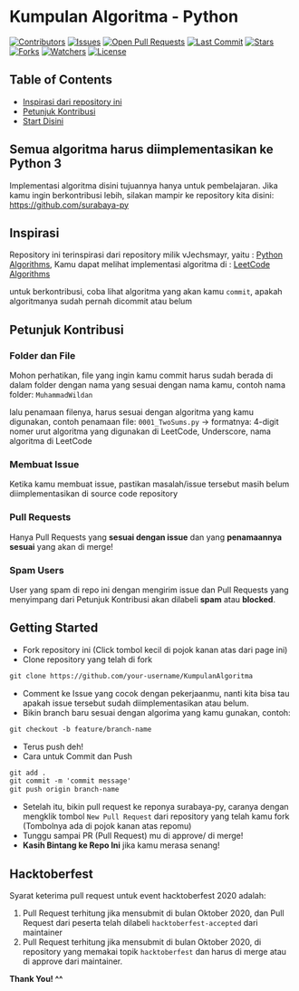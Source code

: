 # Kumpulan Algoritma - Python

[![Contributors](https://img.shields.io/github/contributors/surabaya-py/KumpulanAlgoritma)](https://github.com/surabaya-py/KumpulanAlgoritma/graphs/contributors)
[![Issues](https://img.shields.io/github/issues/surabaya-py/KumpulanAlgoritma)](https://github.com/surabaya-py/KumpulanAlgoritma/issues)
[![Open Pull Requests](https://img.shields.io/github/issues-pr-raw/surabaya-py/KumpulanAlgoritma)](https://github.com/surabaya-py/KumpulanAlgoritma/pulls)
[![Last Commit](https://img.shields.io/github/last-commit/surabaya-py/KumpulanAlgoritma)](https://github.com/surabaya-py/KumpulanAlgoritma)
[![Stars](https://img.shields.io/github/stars/surabaya-py/KumpulanAlgoritma)](https://github.com/surabaya-py/KumpulanAlgoritma/stargazers)
[![Forks](https://img.shields.io/github/forks/surabaya-py/KumpulanAlgoritma)](https://github.com/surabaya-py/KumpulanAlgoritma/network/members)
[![Watchers](https://img.shields.io/github/watchers/surabaya-py/KumpulanAlgoritma)](https://github.com/surabaya-py/KumpulanAlgoritma/watchers)
[![License](https://img.shields.io/github/license/surabaya-py/KumpulanAlgoritma)](https://github.com/surabaya-py/KumpulanAlgoritma/blob/master/LICENSE)


## Table of Contents
* [Inspirasi dari repository ini](#inspirasi)
* [Petunjuk Kontribusi](#petunjuk-kontribusi)
* [Start Disini](#getting-started)


## Semua algoritma harus diimplementasikan ke Python 3
Implementasi algoritma disini tujuannya hanya untuk pembelajaran. Jika kamu ingin berkontribusi lebih, silakan mampir ke repository kita disini: https://github.com/surabaya-py


## Inspirasi

Repository ini terinspirasi dari repository milik vJechsmayr, yaitu : [Python Algorithms](https://github.com/vJechsmayr/PythonAlgorithms),
Kamu dapat melihat implementasi algoritma di : [LeetCode Algorithms](https://leetcode.com/problemset/algorithms/)

untuk berkontribusi, coba lihat algoritma yang akan kamu `commit`, apakah algoritmanya sudah pernah dicommit atau belum


## Petunjuk Kontribusi

### Folder dan File
Mohon perhatikan, file yang ingin kamu commit harus sudah berada di dalam folder dengan nama yang sesuai dengan nama kamu, 
contoh nama folder: `MuhammadWildan`

lalu penamaan filenya, harus sesuai dengan algoritma yang kamu digunakan, contoh penamaan file: `0001_TwoSums.py` -> formatnya: 4-digit nomer urut algoritma yang digunakan di LeetCode, Underscore, nama algoritma di LeetCode

### Membuat Issue
Ketika kamu membuat issue, pastikan masalah/issue tersebut masih belum diimplementasikan di source code repository

### Pull Requests
Hanya Pull Requests yang **sesuai dengan issue** dan yang **penamaannya sesuai** yang akan di merge!

### Spam Users
User yang spam di repo ini dengan mengirim issue dan Pull Requests yang menyimpang dari Petunjuk Kontribusi akan dilabeli **spam** atau **blocked**.

## Getting Started
* Fork repository ini (Click tombol kecil di pojok kanan atas dari page ini)
* Clone repository yang telah di fork
```markdown
git clone https://github.com/your-username/KumpulanAlgoritma
```
* Comment ke Issue yang cocok dengan pekerjaanmu, nanti kita bisa tau apakah issue tersebut sudah diimplementasikan atau belum.
* Bikin branch baru sesuai dengan algorima yang kamu gunakan, contoh:
```markdown
git checkout -b feature/branch-name
```
* Terus push deh!
* Cara untuk Commit dan Push
```markdown
git add .
git commit -m 'commit message'
git push origin branch-name
```
* Setelah itu, bikin pull request ke reponya surabaya-py, caranya dengan mengklik tombol `New Pull Request` dari repository yang telah kamu fork (Tombolnya ada di pojok kanan atas repomu)
* Tunggu sampai PR (Pull Request) mu di approve/ di merge!
* __Kasih Bintang ke Repo Ini__ jika kamu merasa senang!

## Hacktoberfest
Syarat keterima pull request untuk event hacktoberfest 2020 adalah:
1. Pull Request terhitung jika mensubmit di bulan Oktober 2020, dan Pull Request dari peserta telah dilabeli `hacktoberfest-accepted` dari maintainer
2. Pull Request terhitung jika mensubmit di bulan Oktober 2020, di repository yang memakai topik `hacktoberfest` dan harus di merge atau di approve dari maintainer.

__Thank You! ^^__ 
